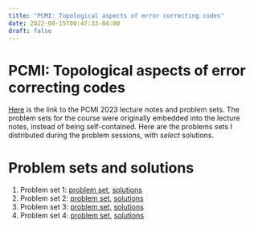 ```yaml
---
title: "PCMI: Topological aspects of error correcting codes"
date: 2022-08-15T00:47:33-04:00
draft: false
---
```


# PCMI: Topological aspects of error correcting codes

[Here](https://www.ias.edu/pcmi/pcmi-2023-gss-lecture-notes-and-problem-sets) is the link to the PCMI 2023 lecture notes and problem sets.  The problem sets for the course were originally embedded into the lecture notes, instead of being self-contained.  Here are the problems sets I distributed during the problem sessions, with *select* solutions.  


# Problem sets and solutions
1. Problem set 1: [problem set](/pdfs/PCMI/PCMI_PS1.pdf), [solutions](/pdfs/PCMI/PCMI_PS1_sols.pdf)
2. Problem set 2: [problem set](/pdfs/PCMI/PCMI_PS2.pdf), [solutions](/pdfs/PCMI/PCMI_PS2_sols.pdf)
3. Problem set 3: [problem set](/pdfs/PCMI/PCMI_PS3.pdf), [solutions](/pdfs/PCMI/PCMI_PS3_sols.pdf)
4. Problem set 4: [problem set](/pdfs/PCMI/PCMI_PS4.pdf), [solutions](/pdfs/PCMI/PCMI_PS4_sols.pdf)
